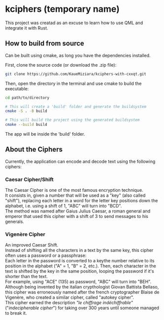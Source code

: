 # kciphers (temporary name)
This project was creatad as an excuse to learn how to use QML and integrate it with Rust.<br>

## How to build from source
Can be built using cmake, as long you have the dependencies installed.<br>

First, clone the source code (or download the .zip file):
```bash
git clone https://github.com/KaueMiziara/kciphers-with-cxxqt.git
```
Then, open the directory in the terminal and use cmake to build the executable:<br>
```bash
cd path/to/directory

# This will create a 'build' folder and generate the buildsystem
cmake -S . -B build

# This will build the project using the generated buildsystem
cmake --build build
```
The app will be inside the 'build' folder.<br>


## About the Ciphers
Currently, the application can encode and decode text using the following ciphers: <br>

### Caesar Cipher/Shift
The Caesar Cipher is one of the most famous encryption technique. <br>
It consists in, given a number that will be used as a "key" (also called "shift"), replacing each letter in a word for the letter key positions down the alphabet, i.e. using a shift of 1, "ABC" will turn into "BCD". <br>
The method was named after Gaius Julius Caesar, a roman general and emperor that used this cipher with a shift of 3 to send messages to his generals. <br>

### Vigenère Cipher
An improved Caesar Shift. <br>
Instead of shifting all the characters in a text by the same key, this cipher often uses a password or a passphrase: <br>
Each letter in the password is converted to a keythe number relative to its position in the alphabet ("A" = 1, "B" = 2, etc.). Then, each character in the text is shifted by the key in the same position, looping the password if it's shorter than the text. <br>
For example, using "ACE" (135) as password, "ABC" will turn into "BEH". <br>
Although being invented by the italian crypthologist Giovan Battista Bellaso, 
this cipher was erroneously named after the french cryptographer Blaise de Vigenère, who
created a similar cipher, called "autokey cipher". <br>
This cipher earned the description <em>"le chiffrage indéchiffrable"</em> 
("<em>indecipherable cipher</em>") for taking over 300 years until someone managed to break it. <br>
